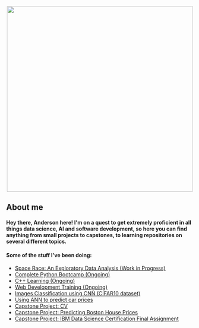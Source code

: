 <div id="header" align="center">
  <img src="https://media.giphy.com/media/Ws6T5PN7wHv3cY8xy8/giphy.gif?cid=790b761131kxxx9dihvtuohuh0ow2fr71oriysyfjzecjk49&ep=v1_gifs_search&rid=giphy.gif&ct=g" width="500"/>
</div>

## About me
#### Hey there, Anderson here! I'm on a quest to get extremely proficient in all things data science, AI and software development, so here you can find anything from small projects to capstones, to learning repositories on several different topics.

#### Some of the stuff I've been doing:
- [Space Race: An Exploratory Data Analysis (Work in Progress)](https://github.com/ahpmatias/space-race-analysis/blob/main/Space%20Race%20Data%20Analysis.ipynb)
- [Complete Python Bootcamp (Ongoing)](https://github.com/ahpmatias/Python-100daysofcode-bootcamp)
- [C++ Learning (Ongoing)](https://github.com/ahpmatias/cpp-learning)
- [Web Development Training (Ongoing)](https://github.com/ahpmatias/Web-Development-Training)
- [Images Classification using CNN (CIFAR10 dataset)](https://github.com/ahpmatias/cnn-images-classification/blob/main/CiFAR-10%20Images%20Classification%20Using%20CNNs.ipynb)
- [Using ANN to predict car prices](https://github.com/ahpmatias/ANN-car-prices/blob/main/Car%20Purchase%20Amount%20Predictions%20Using%20ANNs.ipynb)
- [Capstone Project: CV](https://ahpmatias.github.io/capstone-cv/)
- [Capstone Project: Predicting Boston House Prices](https://github.com/ahpmatias/capstone-boston-house-prices/blob/main/Multivariable_Regression_and_Valuation_Model_(start).ipynb)
- [Capstone Project: IBM Data Science Certification Final Assignment](https://github.com/ahpmatias/IBM_Data_Science_Certificate_Capstone/blob/master/Applied%20Data%20Science%20Capstone%20-%20Final.ipynb)
